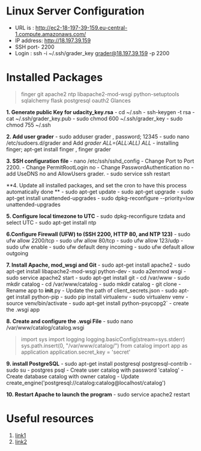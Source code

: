 ﻿# Linux Server Configuration

-   URL is : http://ec2-18-197-39-159.eu-central-1.compute.amazonaws.com/
-   IP address: http://18.197.39.159
-   SSH port- 2200
-   Login : ssh -i ~/.ssh/grader_key  grader@18.197.39.159 -p 2200

# Installed Packages

> finger git apache2 ntp libapache2-mod-wsgi python-setuptools
> sqlalchemy flask postgresql oauth2 Glances

 **1. Generate public Key for udacity_key.rsa**
    - cd  ~/.ssh
    - ssh-keygen -t rsa
    - cat ~/.ssh/grader_key.pub
    - sudo chmod 600 ~/.ssh/grader_key
    - sudo chmod 755 ~/.ssh

**2. Add user grader**
    - sudo adduser grader  , password; 12345
    - sudo nano /etc/sudoers.d/grader and  Add *grader ALL=(ALL:ALL) ALL*
    - installing finger; apt-get install finger  , finger grader

**3. SSH configuration file**
    - nano /etc/ssh/sshd_config
       - Change Port to Port 2200.
       - Change PermitRootLogin no
       - Change PasswordAuthentication no
       - add UseDNS no and AllowUsers grader. 
       -  sudo service ssh restart

**4.  Update all installed packages, and set the cron to have this process automatically done **
    - sudo apt-get update
    - sudo apt-get upgrade
    - sudo apt-get install unattended-upgrades
    - sudo dpkg-reconfigure --priority=low unattended-upgrades
   
**5.  Configure local timezone to UTC**
    - sudo dpkg-reconfigure tzdata and select  UTC
    - sudo apt-get install ntp

**6.Configure Firewall (UFW) to (SSH 2200, HTTP 80, and NTP 123)**
    - sudo ufw allow 2200/tcp
    - sudo ufw allow 80/tcp
    - sudo ufw allow 123/udp
    - sudo ufw enable
    - sudo ufw default deny incoming
    - sudo ufw default allow outgoing

**7. Install Apache, mod_wsgi and Git** 
    - sudo apt-get install apache2
    - sudo apt-get install libapache2-mod-wsgi python-dev
    - sudo a2enmod wsgi
    - sudo service apache2 start
    - sudo apt-get install git
    - cd /var/www
    - sudo mkdir catalog
    -  cd /var/www/catalog
    - sudo mkdir catalog
    - git clone 
    - Rename app  to  __init__.py
    - Update the  path of  client_secrets.json
    - sudo apt-get install python-pip
    - sudo pip install virtualenv 
    - sudo virtualenv venv 
    - source venv/bin/activate 
    - sudo apt-get install python-psycopg2`
    - create the .wsgi app

**8.  Create and configure the .wsgi File**
    - sudo nano /var/www/catalog/catalog.wsgi
>   import sys
>     import logging
>     logging.basicConfig(stream=sys.stderr)
>     sys.path.insert(0, "/var/www/catalog/")
>     from catalog import app as application
>     application.secret_key = 'secret'
    
**9. install PostgreSQL**
    - sudo apt-get install postgresql postgresql-contrib
    - sudo su - postgres  psql
    - Create user catalog with password 'catalog'
    - Create database catalog with owner catalog
    - Update create_engine('postgresql://catalog:catalog@localhost/catalog')

**10. Restart Apache to launch the program**
    - sudo service apache2 restart


# Useful resources
 1. [link1](https://libraries.io/github/golgtwins/Udacity-P7-Linux-Server-Configuration)
 2. [link2](https://github.com/bencam/linux-server-configuration)

